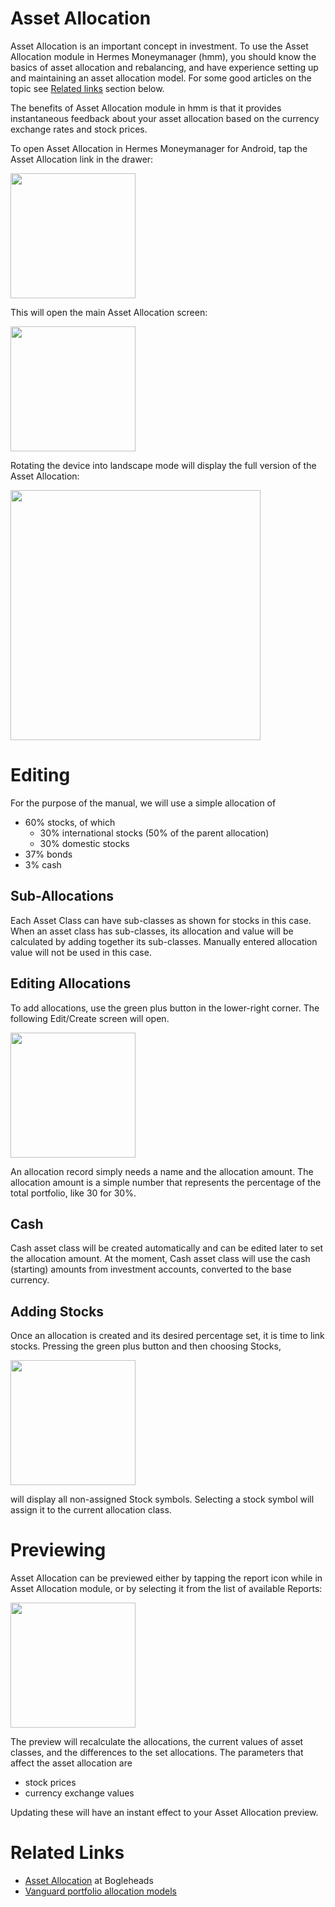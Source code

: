 # Asset Allocation

Asset Allocation is an important concept in investment. To use the Asset Allocation module in Hermes Moneymanager (hmm), you should know the basics of asset allocation and rebalancing, and have experience setting up and maintaining an asset allocation model. For some good articles on the topic see [Related links](#related) section below.

The benefits of Asset Allocation module in hmm is that it provides instantaneous feedback about your asset allocation based on the currency exchange rates and stock prices.

To open Asset Allocation in Hermes Moneymanager for Android, tap the Asset Allocation link in the drawer:

<img src="http://i.imgur.com/ixiAGzw.png" width="200px" />

This will open the main Asset Allocation screen:

<img src="http://i.imgur.com/TAO9h75.png" width="200px" />

Rotating the device into landscape mode will display the full version of the Asset Allocation:

<img src="http://i.imgur.com/Jjgwstv.png?1" width="400px" />

# Editing

For the purpose of the manual, we will use a simple allocation of 

- 60% stocks, of which
  - 30% international stocks (50% of the parent allocation)
  - 30% domestic stocks
- 37% bonds
- 3% cash

## Sub-Allocations

Each Asset Class can have sub-classes as shown for stocks in this case. 
When an asset class has sub-classes, its allocation and value will be calculated by adding together its sub-classes. Manually entered allocation value will not be used in this case.

## Editing Allocations

To add allocations, use the green plus button in the lower-right corner. The following Edit/Create screen will open.

<img src="http://i.imgur.com/kIGcHPe.png" width="200px" />

An allocation record simply needs a name and the allocation amount. The allocation amount is a simple number that represents the percentage of the total portfolio, like 30 for 30%.

## Cash

Cash asset class will be created automatically and can be edited later to set the allocation amount. At the moment, Cash asset class will use the cash (starting) amounts from investment accounts, converted to the base currency.

## Adding Stocks

Once an allocation is created and its desired percentage set, it is time to link stocks. Pressing the green plus button and then choosing Stocks,

<img src="http://i.imgur.com/1Q5gjEJ.png" width="200px" />

will display all non-assigned Stock symbols. Selecting a stock symbol will assign it to the current allocation class.

# Previewing

Asset Allocation can be previewed either by tapping the report icon while in Asset Allocation module, or by selecting it from the list of available Reports:

<img src="http://i.imgur.com/o3NdPhZ.png" width="200px" />

The preview will recalculate the allocations, the current values of asset classes, and the differences to the set allocations.
The parameters that affect the asset allocation are
- stock prices
- currency exchange values

Updating these will have an instant effect to your Asset Allocation preview.

# <a name="related">Related Links</a>

- [Asset Allocation](https://www.bogleheads.org/wiki/Asset_allocation) at Bogleheads
- [Vanguard portfolio allocation models](https://personal.vanguard.com/us/insights/saving-investing/model-portfolio-allocations)